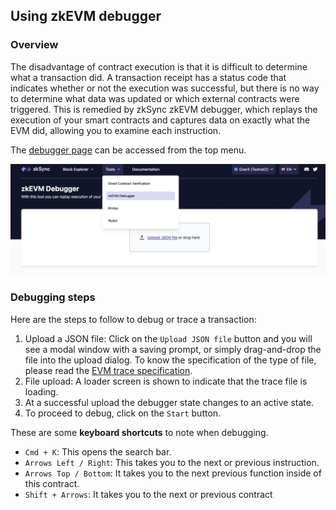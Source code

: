 ## Using zkEVM debugger

<TocHeader />
<TOC class="table-of-contents" :include-level="[2,3]" />

### Overview

The disadvantage of contract execution is that it is difficult to determine what a transaction did. A transaction receipt has a status code that indicates whether or not the execution was successful, but there is no way to determine what data was updated or which external contracts were triggered. This is remedied by zkSync zkEVM debugger, which replays the execution of your smart contracts and captures data on exactly what the EVM did, allowing you to examine each instruction.

The [debugger page](https://explorer.zksync.io/tools/debugger) can be accessed from the top menu.

![zkEVM!](../../../assets/images/zk-evm.png "zkEVM page")

### Debugging steps

Here are the steps to follow to debug or trace a transaction:

1. Upload a JSON file: Click on the `Upload JSON file` button and you will see a modal window with a saving prompt, or simply drag-and-drop the file into the upload dialog. To know the specification of the type of file, please read the [EVM trace specification](https://eips.ethereum.org/EIPS/eip-3155).
2. File upload: A loader screen is shown to indicate that the trace file is loading.
3. At a successful upload the debugger state changes to an active state.
4. To proceed to debug, click on the `Start` button.

These are some **keyboard shortcuts** to note when debugging.

- `Cmd + K`: This opens the search bar.
- `Arrows Left / Right`: This takes you to the next or previous instruction.
- `Arrows Top / Bottom`: It takes you to the next previous function inside of this contract.
- `Shift + Arrows`: It takes you to the next or previous contract
